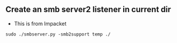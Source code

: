 ## Create an smb server2 listener in current dir
 - This is from Impacket

```
sudo ./smbserver.py -smb2support temp ./
```